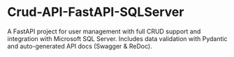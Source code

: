 # Crud-API-FastAPI-SQLServer
A FastAPI project for user management with full CRUD support and integration with Microsoft SQL Server. Includes data validation with Pydantic and auto-generated API docs (Swagger &amp; ReDoc).
